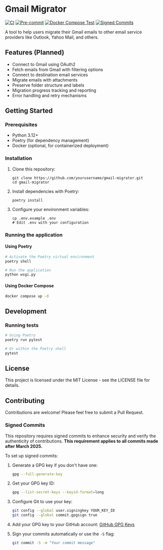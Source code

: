 # Gmail Migrator

[![CI](https://github.com/yourusername/gmail-migrator/actions/workflows/ci.yml/badge.svg)](https://github.com/yourusername/gmail-migrator/actions/workflows/ci.yml)
[![Pre-commit](https://github.com/yourusername/gmail-migrator/actions/workflows/pre-commit.yml/badge.svg)](https://github.com/yourusername/gmail-migrator/actions/workflows/pre-commit.yml)
[![Docker Compose Test](https://github.com/yourusername/gmail-migrator/actions/workflows/docker-compose-test.yml/badge.svg)](https://github.com/yourusername/gmail-migrator/actions/workflows/docker-compose-test.yml)
[![Signed Commits](https://github.com/yourusername/gmail-migrator/actions/workflows/verify-commit-signature.yml/badge.svg)](https://github.com/yourusername/gmail-migrator/actions/workflows/verify-commit-signature.yml)

A tool to help users migrate their Gmail emails to other email service providers like Outlook, Yahoo Mail, and others.

## Features (Planned)

- Connect to Gmail using OAuth2
- Fetch emails from Gmail with filtering options
- Connect to destination email services
- Migrate emails with attachments
- Preserve folder structure and labels
- Migration progress tracking and reporting
- Error handling and retry mechanisms

## Getting Started

### Prerequisites

- Python 3.12+
- Poetry (for dependency management)
- Docker (optional, for containerized deployment)

### Installation

1. Clone this repository:
   ```
   git clone https://github.com/yourusername/gmail-migrator.git
   cd gmail-migrator
   ```

2. Install dependencies with Poetry:
   ```
   poetry install
   ```

3. Configure your environment variables:
   ```
   cp .env.example .env
   # Edit .env with your configuration
   ```

### Running the application

#### Using Poetry

```bash
# Activate the Poetry virtual environment
poetry shell

# Run the application
python wsgi.py
```

#### Using Docker Compose

```bash
docker compose up -d
```

## Development

### Running tests

```bash
# Using Poetry
poetry run pytest

# Or within the Poetry shell
pytest
```

## License

This project is licensed under the MIT License - see the LICENSE file for details.

## Contributing

Contributions are welcome! Please feel free to submit a Pull Request.

### Signed Commits

This repository requires signed commits to enhance security and verify the authenticity of contributions. **This requirement applies to all commits made after March 2025.**

To set up signed commits:

1. Generate a GPG key if you don't have one:
   ```bash
   gpg --full-generate-key
   ```

2. Get your GPG key ID:
   ```bash
   gpg --list-secret-keys --keyid-format=long
   ```

3. Configure Git to use your key:
   ```bash
   git config --global user.signingkey YOUR_KEY_ID
   git config --global commit.gpgsign true
   ```

4. Add your GPG key to your GitHub account: [GitHub GPG Keys](https://github.com/settings/keys)

5. Sign your commits automatically or use the `-S` flag:
   ```bash
   git commit -S -m "Your commit message"
   ```
